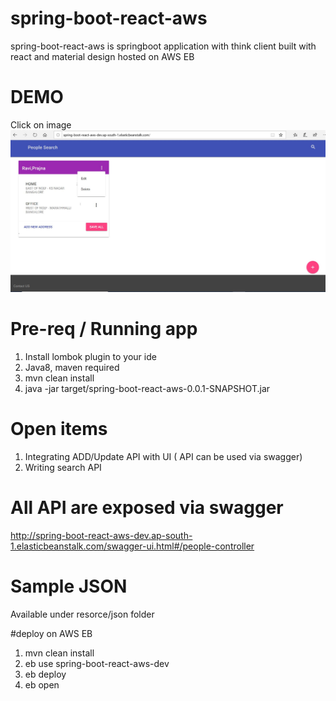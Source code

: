# spring-boot-react-aws
spring-boot-react-aws is springboot application with think client built with react and material design hosted on AWS EB

# DEMO
Click on image
<a href="http://spring-boot-react-aws-dev.ap-south-1.elasticbeanstalk.com/" > <img src="src/main/resources/images/PeopleSearch.JPG" alt="" /></a>



# Pre-req / Running app
1. Install lombok plugin to your ide
2. Java8, maven required
3. mvn clean install 
4. java -jar target/spring-boot-react-aws-0.0.1-SNAPSHOT.jar

# Open items
1. Integrating ADD/Update API with UI ( API can be used via swagger)
2. Writing search API

# All API are exposed via swagger 
http://spring-boot-react-aws-dev.ap-south-1.elasticbeanstalk.com/swagger-ui.html#/people-controller

# Sample JSON
Available under   resorce/json folder

#deploy on AWS EB
1. mvn clean install
2. eb use spring-boot-react-aws-dev
3. eb deploy
4. eb open
